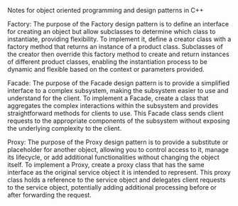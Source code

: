 Notes for object oriented programming and design patterns in C++

Factory:
The purpose of the Factory design pattern is to define an interface for creating an object but allow subclasses to determine which class to instantiate, providing flexibility. To implement it, define a creator class with a factory method that returns an instance of a product class. Subclasses of the creator then override this factory method to create and return instances of different product classes, enabling the instantiation process to be dynamic and flexible based on the context or parameters provided.

Facade:
The purpose of the Facade design pattern is to provide a simplified interface to a complex subsystem, making the subsystem easier to use and understand for the client. To implement a Facade, create a class that aggregates the complex interactions within the subsystem and provides straightforward methods for clients to use. This Facade class sends client requests to the appropriate components of the subsystem without exposing the underlying complexity to the client.

Proxy:
The purpose of the Proxy design pattern is to provide a substitute or placeholder for another object, allowing you to control access to it, manage its lifecycle, or add additional functionalities without changing the object itself. To implement a Proxy, create a proxy class that has the same interface as the original service object it is intended to represent. This proxy class holds a reference to the service object and delegates client requests to the service object, potentially adding additional processing before or after forwarding the request.

